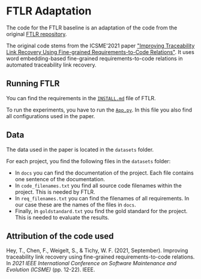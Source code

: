 # FTLR Adaptation
The code for the FTLR baseline is an adaptation of the code from the original [FTLR repository](https://github.com/tobhey/finegrained-traceability).


The original code stems from the ICSME'2021 paper ["Improving Traceability Link Recovery Using Fine-grained Requirements-to-Code Relations"](https://doi.org/10.1109/ICSME52107.2021.00008).
It uses word embedding-based fine-grained requirements-to-code relations in automated traceability link recovery.

## Running FTLR
You can find the requirements in the [`INSTALL.md`](INSTALL.md) file of FTLR.

To run the experiments, you have to run the [`App.py`](App.py). In this file you also find all configurations used in the paper.

## Data 
The data used in the paper is located in the `datasets` folder.

For each project, you find the following files in the `datasets` folder:
* In `docs` you can find the documentation of the project. Each file contains one sentence of the documentation.
* In `code_filenames.txt` you find all source code filenames within the project. This is needed by FTLR.
* In `req_filenames.txt` you can find the filenames of all requirements. In our case these are the names of the files in `docs`.
* Finally, in `goldstandard.txt` you find the gold standard for the project. This is needed to evaluate the results.

## Attribution of the code used
Hey, T., Chen, F., Weigelt, S., & Tichy, W. F. (2021, September). Improving traceability link recovery using fine-grained requirements-to-code relations. In *2021 IEEE International Conference on Software Maintenance and Evolution (ICSME)* (pp. 12-22). IEEE.
